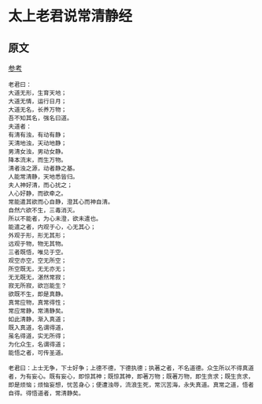 # 太上老君说常清静经

## 原文

[参考](https://ctext.org/wiki.pl?if=gb&chapter=244015&remap=gb)

```text
老君曰：
大道无形，生育天地；
大道无情，运行日月；
大道无名，长养万物；
吾不知其名，强名曰道。
夫道者：
有清有浊，有动有静；
天清地浊，天动地静；
男清女浊，男动女静。
降本流末，而生万物。
清者浊之源，动者静之基。
人能常清静，天地悉皆归。
夫人神好清，而心扰之；
人心好静，而欲牵之。
常能遣其欲而心自静，澄其心而神自清。
自然六欲不生，三毒消灭。
所以不能者，为心未澄，欲未遣也。
能遣之者，内观于心，心无其心；
外观于形，形无其形；
远观于物，物无其物。
三者既悟，唯见于空。
观空亦空，空无所空；
所空既无，无无亦无；
无无既无，湛然常寂；
寂无所寂，欲岂能生？
欲既不生，即是真静。
真常应物，真常得性；
常应常静，常清静矣。
如此清静，渐入真道；
既入真道，名谓得道，
虽名得道，实无所得；
为化众生，名谓得道；
能悟之者，可传圣道。

老君曰：上士无争，下士好争；上德不德，下德执德；执著之者，不名道德。众生所以不得真道者，为有妄心。既有妄心，即惊其神；既惊其神，即著万物；既著万物，即生贪求；既生贪求，即是烦恼；烦恼妄想，忧苦身心；便遭浊辱，流浪生死，常沉苦海，永失真道。真常之道，悟者自得。得悟道者，常清静矣。
```